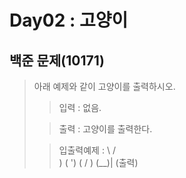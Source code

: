 # Day02 : 고양이
## 백준 문제(10171)
>
>아래 예제와 같이 고양이를 출력하시오.
> > 입력 : 없음.
>
> >출력 : 고양이를 출력한다.
>
> >입출력예제 : \    /\
               )  ( ')
               (  /  )
                \(__)| (출력)